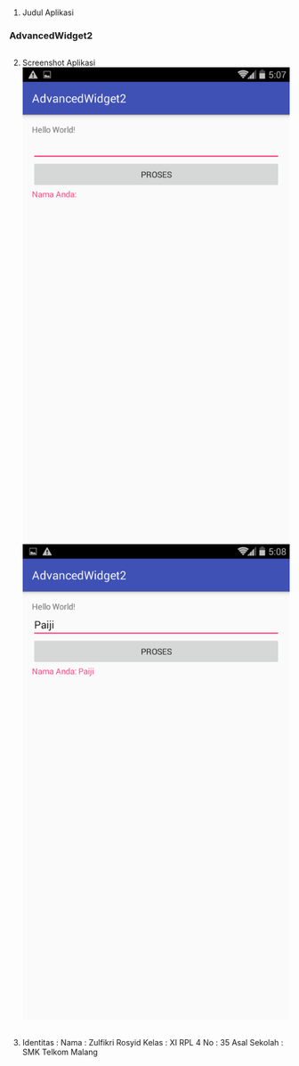# 
1. Judul Aplikasi 
### AdvancedWidget2
##
2. Screenshot Aplikasi
![Alt text](https://github.com/fikri354/AdvancedWidget2/blob/master/Screenshot_2017-05-05-05-07-54.png)
![Alt text](https://github.com/fikri354/AdvancedWidget2/blob/master/Screenshot_2017-05-05-05-08-04.png)

##
3. Identitas :
Nama         : Zulfikri Rosyid
Kelas        : XI RPL 4
No           : 35
Asal Sekolah : SMK Telkom Malang
